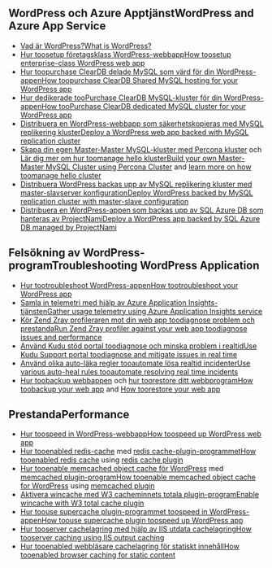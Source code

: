 ## <a name="wordpress-and-azure-app-service"></a><span data-ttu-id="5d3ae-101">WordPress och Azure Apptjänst</span><span class="sxs-lookup"><span data-stu-id="5d3ae-101">WordPress and Azure App Service</span></span>
* [<span data-ttu-id="5d3ae-102">Vad är WordPress?</span><span class="sxs-lookup"><span data-stu-id="5d3ae-102">What is WordPress?</span></span>](https://wordpress.org/)
* [<span data-ttu-id="5d3ae-103">Hur toosetup företagsklass WordPress-webbapp</span><span class="sxs-lookup"><span data-stu-id="5d3ae-103">How toosetup enterprise-class WordPress web app</span></span>](../articles/app-service-web/web-sites-php-enterprise-wordpress.md)
* [<span data-ttu-id="5d3ae-104">Hur toopurchase ClearDB delade MySQL som värd för din WordPress-appen</span><span class="sxs-lookup"><span data-stu-id="5d3ae-104">How toopurchase ClearDB Shared MySQL hosting for your WordPress app</span></span>](http://blog.syntaxc4.net/post/2012/12/03/provisioning-a-mysql-database-from-the-windows-azure-store.aspx)
* [<span data-ttu-id="5d3ae-105">Hur dedikerade tooPurchase ClearDB MySQL-kluster för din WordPress-appen</span><span class="sxs-lookup"><span data-stu-id="5d3ae-105">How tooPurchase ClearDB dedicated MySQL cluster for your WordPress app </span></span>](https://azure.microsoft.com/blog/announcing-new-mysql-premium-tiers-from-cleardb/)
* [<span data-ttu-id="5d3ae-106">Distribuera en WordPress-webbapp som säkerhetskopieras med MySQL replikering kluster</span><span class="sxs-lookup"><span data-stu-id="5d3ae-106">Deploy a WordPress web app backed with MySQL replication cluster</span></span>](/documentation/templates/wordpress-mysql-replication/)
* <span data-ttu-id="5d3ae-107">[Skapa din egen Master-Master MySQL-kluster med Percona kluster](/documentation/templates/mysql-ha-pxc/) och [Lär dig mer om hur toomanage hello kluster](https://github.com/fanjeffrey/axiom.articles/tree/master/pxc)</span><span class="sxs-lookup"><span data-stu-id="5d3ae-107">[Build your own Master-Master MySQL Cluster using Percona Cluster](/documentation/templates/mysql-ha-pxc/) and [learn more on how toomanage hello cluster](https://github.com/fanjeffrey/axiom.articles/tree/master/pxc)</span></span>
* [<span data-ttu-id="5d3ae-108">Distribuera WordPress backas upp av MySQL replikering kluster med master-slavserver konfiguration</span><span class="sxs-lookup"><span data-stu-id="5d3ae-108">Deploy WordPress backed by MySQL replication cluster with master-slave configuration</span></span>](/documentation/templates/mysql-replication/)
* [<span data-ttu-id="5d3ae-109">Distribuera en WordPress-appen som backas upp av SQL Azure DB som hanteras av ProjectNami</span><span class="sxs-lookup"><span data-stu-id="5d3ae-109">Deploy a WordPress app backed by SQL Azure DB managed by ProjectNami</span></span>](https://azuremarketplace.microsoft.com/en-us/marketplace/apps/ProjectNami.ProjectNami?tab=Overview)

## <a name="troubleshooting-wordpress-application"></a><span data-ttu-id="5d3ae-110">Felsökning av WordPress-program</span><span class="sxs-lookup"><span data-stu-id="5d3ae-110">Troubleshooting WordPress Application</span></span>
* [<span data-ttu-id="5d3ae-111">Hur tootroubleshoot WordPress-appen</span><span class="sxs-lookup"><span data-stu-id="5d3ae-111">How tootroubleshoot your WordPress app</span></span>](https://sunithamk.wordpress.com/2014/09/04/wordpress-troubleshooting-techniques-on-azure-websites/)
* [<span data-ttu-id="5d3ae-112">Samla in telemetri med hjälp av Azure Application Insights-tjänsten</span><span class="sxs-lookup"><span data-stu-id="5d3ae-112">Gather usage  telemetry using Azure Application Insights  service</span></span>](https://azure.microsoft.com/blog/usage-analytics-for-wordpress-with-azure-app-insights/)
* [<span data-ttu-id="5d3ae-113">Kör Zend Zray profileraren mot din web app toodiagnose problem och prestanda</span><span class="sxs-lookup"><span data-stu-id="5d3ae-113">Run Zend Zray profiler against your web app toodiagnose issues and performance</span></span>](https://sunithamk.wordpress.com/2015/08/04/profiling-php-application-on-azure-web-apps/)
* [<span data-ttu-id="5d3ae-114">Använd Kudu stöd portal toodiagnose och minska problem i realtid</span><span class="sxs-lookup"><span data-stu-id="5d3ae-114">Use Kudu Support portal toodiagnose and mitigate issues in real time</span></span>](https://sunithamk.wordpress.com/2015/11/04/diagnose-and-mitigate-issues-with-azure-web-apps-support-portal/)
* [<span data-ttu-id="5d3ae-115">Använd olika auto-läka regler tooautomate lösa realtid incidenter</span><span class="sxs-lookup"><span data-stu-id="5d3ae-115">Use various auto-heal rules tooautomate resolving real time incidents</span></span>](http://microsoftazurewebsitescheatsheet.info/#auto-heal)
* <span data-ttu-id="5d3ae-116">[Hur toobackup webbappen](../articles/app-service-web/web-sites-backup.md) och [hur toorestore ditt webbprogram](../articles/app-service-web/web-sites-restore.md)</span><span class="sxs-lookup"><span data-stu-id="5d3ae-116">[How toobackup your web app](../articles/app-service-web/web-sites-backup.md) and [How toorestore your web app](../articles/app-service-web/web-sites-restore.md)</span></span>

## <a name="performance"></a><span data-ttu-id="5d3ae-117">Prestanda</span><span class="sxs-lookup"><span data-stu-id="5d3ae-117">Performance</span></span>
* [<span data-ttu-id="5d3ae-118">Hur toospeed in WordPress-webbapp</span><span class="sxs-lookup"><span data-stu-id="5d3ae-118">How toospeed up WordPress web app</span></span>](https://sunithamk.wordpress.com/2014/08/01/10-ways-to-speed-up-your-wordpress-site-on-azure-websites/)
* <span data-ttu-id="5d3ae-119">[Hur tooenabled redis-cache](../articles/redis-cache/cache-dotnet-how-to-use-azure-redis-cache.md) med [redis cache-plugin-programmet](https://wordpress.org/plugins/wp-redis/)</span><span class="sxs-lookup"><span data-stu-id="5d3ae-119">[How tooenabled redis cache](../articles/redis-cache/cache-dotnet-how-to-use-azure-redis-cache.md) using [redis cache plugin](https://wordpress.org/plugins/wp-redis/)</span></span>
* <span data-ttu-id="5d3ae-120">[Hur tooenable memcached object cache för WordPress](../articles/app-service-web/web-sites-connect-to-redis-using-memcache-protocol.md) med [memcached plugin-program](https://wordpress.org/plugins/memcached/)</span><span class="sxs-lookup"><span data-stu-id="5d3ae-120">[How tooenable memcached object cache for WordPress](../articles/app-service-web/web-sites-connect-to-redis-using-memcache-protocol.md) using [memcached plugin](https://wordpress.org/plugins/memcached/)</span></span>
* [<span data-ttu-id="5d3ae-121">Aktivera wincache med W3 cacheminnets totala plugin-program</span><span class="sxs-lookup"><span data-stu-id="5d3ae-121">Enable wincache with W3 total cache plugin</span></span>](https://wordpress.org/plugins/w3-total-cache/)
* [<span data-ttu-id="5d3ae-122">Hur toouse supercache plugin-programmet toospeed in WordPress-appen</span><span class="sxs-lookup"><span data-stu-id="5d3ae-122">How toouse supercache plugin toospeed up WordPress app</span></span>](http://ruslany.net/2008/12/speed-up-wordpress-on-iis-70/)
* [<span data-ttu-id="5d3ae-123">Hur tooserver cachelagring med hjälp av IIS utdata cachelagring</span><span class="sxs-lookup"><span data-stu-id="5d3ae-123">How tooserver caching using IIS output caching</span></span>](http://blogs.msdn.com/b/brian_swan/archive/2011/06/08/performance-tuning-php-apps-on-windows-iis-with-output-caching.aspx)
* [<span data-ttu-id="5d3ae-124">Hur tooenabled webbläsare cachelagring för statiskt innehåll</span><span class="sxs-lookup"><span data-stu-id="5d3ae-124">How tooenabled browser caching for static content</span></span>](http://www.iis.net/configreference/system.webserver/staticcontent)

